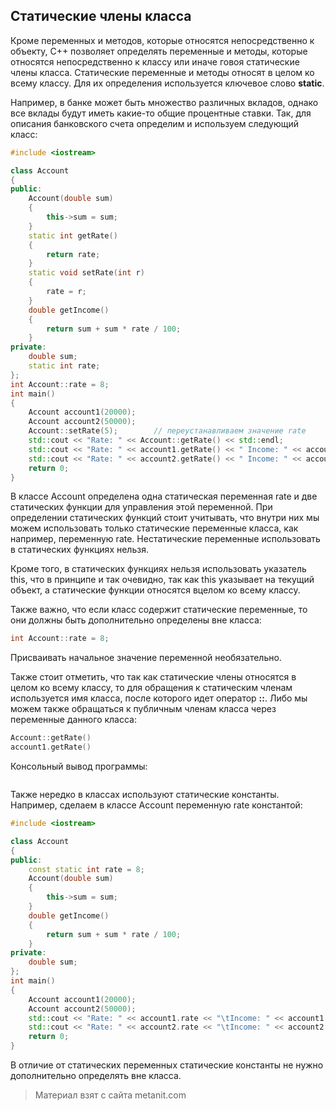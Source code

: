## Статические члены класса

Кроме переменных и методов, которые относятся непосредственно к объекту, C++ позволяет определять переменные и методы, которые относятся непосредственно к классу или иначе говоя статические члены класса. Статические переменные и методы относят в целом ко всему классу. Для их определения используется ключевое слово **static**.

Например, в банке может быть множество различных вкладов, однако все вклады будут иметь какие-то общие процентные ставки. Так, для описания банковского счета определим и используем следующий класс:

```cpp
#include <iostream>

class Account 
{
public:
    Account(double sum)
    {
        this->sum = sum;
    }
    static int getRate()
    {
        return rate;
    }
    static void setRate(int r)
    {
        rate = r;
    }
    double getIncome()
    {
        return sum + sum * rate / 100;
    }
private:
    double sum;
    static int rate;
};
int Account::rate = 8;
int main()
{
    Account account1(20000);
    Account account2(50000);
    Account::setRate(5);        // переустанавливаем значение rate
    std::cout << "Rate: " << Account::getRate() << std::endl;
    std::cout << "Rate: " << account1.getRate() << " Income: " << account1.getIncome() << std::endl;
    std::cout << "Rate: " << account2.getRate() << " Income: " << account2.getIncome() << std::endl;
    return 0;
}
```

В классе Account определена одна статическая переменная rate и две статических функции для управления этой переменной. При определении статических функций стоит учитывать, что внутри них мы можем использовать только статические переменные класса, как например, переменную rate. Нестатические переменные использовать в статических функциях нельзя.

Кроме того, в статических функциях нельзя использовать указатель this, что в принципе и так очевидно, так как this указывает на текущий объект, а статические функции относятся вцелом ко всему классу.

Также важно, что если класс содержит статические переменные, то они должны быть дополнительно определены вне класса:

```cpp
int Account::rate = 8;
```

Присваивать начальное значение переменной необязательно.

Также стоит отметить, что так как статические члены относятся в целом ко всему классу, то для обращения к статическим членам используется имя класса, после которого идет оператор **::**. Либо мы можем также обращаться к публичным членам класса через переменные данного класса:

```cpp
Account::getRate()
account1.getRate()
```

Консольный вывод программы:

```

```

Также нередко в классах используют статические константы. Например, сделаем в классе Account переменную rate константой:

```cpp
#include <iostream>

class Account 
{
public:
    const static int rate = 8;
    Account(double sum)
    {
        this->sum = sum;
    }
    double getIncome()
    {
        return sum + sum * rate / 100;
    }
private:
    double sum;
};
int main()
{
    Account account1(20000);
    Account account2(50000);
    std::cout << "Rate: " << account1.rate << "\tIncome: " << account1.getIncome() << std::endl;
    std::cout << "Rate: " << account2.rate << "\tIncome: " << account2.getIncome() << std::endl;
    return 0;
}
```

В отличие от статических переменных статические константы не нужно дополнительно определять вне класса.


> Материал взят с сайта metanit.com
